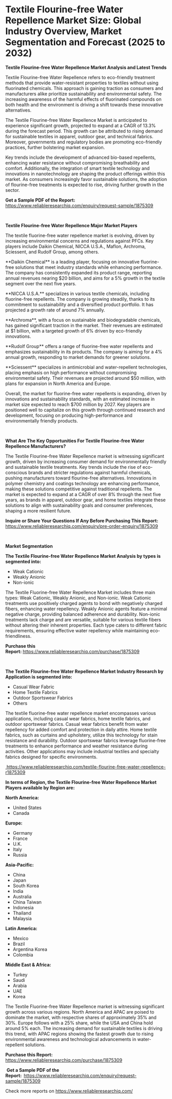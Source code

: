 <p><h1>Textile Flourine-free Water Repellence Market Size: Global Industry Overview, Market Segmentation and Forecast (2025 to 2032)</h1></p><p><strong>Textile Flourine-free Water Repellence Market Analysis and Latest Trends</strong></p>
<p><p>Textile Flourine-free Water Repellence refers to eco-friendly treatment methods that provide water-resistant properties to textiles without using fluorinated chemicals. This approach is gaining traction as consumers and manufacturers alike prioritize sustainability and environmental safety. The increasing awareness of the harmful effects of fluorinated compounds on both health and the environment is driving a shift towards these innovative alternatives.</p><p>The Textile Flourine-free Water Repellence Market is anticipated to experience significant growth, projected to expand at a CAGR of 13.3% during the forecast period. This growth can be attributed to rising demand for sustainable textiles in apparel, outdoor gear, and technical fabrics. Moreover, governments and regulatory bodies are promoting eco-friendly practices, further bolstering market expansion.</p><p>Key trends include the development of advanced bio-based repellents, enhancing water resistance without compromising breathability and comfort. Additionally, the integration of smart textile technology and innovations in nanotechnology are shaping the product offerings within this market. As consumers increasingly favor sustainable solutions, the adoption of flourine-free treatments is expected to rise, driving further growth in the sector.</p></p>
<p><strong>Get a Sample PDF of the Report:&nbsp;</strong> <a href="https://www.reliableresearchiq.com/enquiry/request-sample/1875309?utm_campaign=2257&utm_medium=2&utm_source=Github&utm_content=ia&utm_term=04022025&utm_id=textile-flourine-free-water-repellence">https://www.reliableresearchiq.com/enquiry/request-sample/1875309</a></p>
<p>&nbsp;</p>
<p><strong>Textile Flourine-free Water Repellence Major Market Players</strong></p>
<p><p>The textile fluorine-free water repellence market is evolving, driven by increasing environmental concerns and regulations against PFCs. Key players include Daikin Chemical, NICCA U.S.A., Maflon, Archroma, Sciessent, and Rudolf Group, among others.</p><p>**Daikin Chemical** is a leading player, focusing on innovative fluorine-free solutions that meet industry standards while enhancing performance. The company has consistently expanded its product range, reporting annual revenues nearing $20 billion, and aims for a 5% growth in the textile segment over the next five years.</p><p>**NICCA U.S.A.** specializes in various textile chemicals, including fluorine-free repellents. The company is growing steadily, thanks to its commitment to sustainability and a diversified product portfolio. It has projected a growth rate of around 7% annually.</p><p>**Archroma**, with a focus on sustainable and biodegradable chemicals, has gained significant traction in the market. Their revenues are estimated at $1 billion, with a targeted growth of 6% driven by eco-friendly innovations.</p><p>**Rudolf Group** offers a range of fluorine-free water repellents and emphasizes sustainability in its products. The company is aiming for a 4% annual growth, responding to market demands for greener solutions.</p><p>**Sciessent** specializes in antimicrobial and water-repellent technologies, placing emphasis on high performance without compromising environmental safety. Their revenues are projected around $50 million, with plans for expansion in North America and Europe.</p><p>Overall, the market for fluorine-free water repellents is expanding, driven by innovations and sustainability standards, with an estimated increase in market size expected to reach $700 million by 2027. Key players are positioned well to capitalize on this growth through continued research and development, focusing on producing high-performance and environmentally friendly products.</p></p>
<p>&nbsp;</p>
<p><strong>What Are The Key Opportunities For Textile Flourine-free Water Repellence Manufacturers?</strong></p>
<p><p>The Textile Flourine-free Water Repellence market is witnessing significant growth, driven by increasing consumer demand for environmentally friendly and sustainable textile treatments. Key trends include the rise of eco-conscious brands and stricter regulations against harmful chemicals, pushing manufacturers toward flourine-free alternatives. Innovations in polymer chemistry and coatings technology are enhancing performance, making these solutions competitive against traditional repellents. The market is expected to expand at a CAGR of over 8% through the next five years, as brands in apparel, outdoor gear, and home textiles integrate these solutions to align with sustainability goals and consumer preferences, shaping a more resilient future.</p></p>
<p><strong>Inquire or Share Your Questions If Any Before Purchasing This Report:</strong> <a href="https://www.reliableresearchiq.com/enquiry/pre-order-enquiry/1875309?utm_campaign=2257&utm_medium=2&utm_source=Github&utm_content=ia&utm_term=04022025&utm_id=textile-flourine-free-water-repellence">https://www.reliableresearchiq.com/enquiry/pre-order-enquiry/1875309</a></p>
<p>&nbsp;</p>
<p><strong>Market Segmentation</strong></p>
<p><strong>The Textile Flourine-free Water Repellence Market Analysis by types is segmented into:</strong></p>
<p><ul><li>Weak Cationic</li><li>Weakly Anionic</li><li>Non-ionic</li></ul></p>
<p><p>The Textile Fluorine-free Water Repellence Market includes three main types: Weak Cationic, Weakly Anionic, and Non-ionic. Weak Cationic treatments use positively charged agents to bond with negatively charged fibers, enhancing water repellency. Weakly Anionic agents feature a minimal negative charge, providing balanced adherence and durability. Non-ionic treatments lack charge and are versatile, suitable for various textile fibers without altering their inherent properties. Each type caters to different fabric requirements, ensuring effective water repellency while maintaining eco-friendliness.</p></p>
<p><strong>Purchase this Report:&nbsp;</strong><a href="https://www.reliableresearchiq.com/purchase/1875309?utm_campaign=2257&utm_medium=2&utm_source=Github&utm_content=ia&utm_term=04022025&utm_id=textile-flourine-free-water-repellence">https://www.reliableresearchiq.com/purchase/1875309</a></p>
<p>&nbsp;</p>
<p><strong>The Textile Flourine-free Water Repellence Market Industry Research by Application is segmented into:</strong></p>
<p><ul><li>Casual Wear Fabric</li><li>Home Textile Fabrics</li><li>Outdoor Sportswear Fabrics</li><li>Others</li></ul></p>
<p><p>The textile fluorine-free water repellence market encompasses various applications, including casual wear fabrics, home textile fabrics, and outdoor sportswear fabrics. Casual wear fabrics benefit from water repellency for added comfort and protection in daily attire. Home textile fabrics, such as curtains and upholstery, utilize this technology for stain resistance and durability. Outdoor sportswear fabrics leverage fluorine-free treatments to enhance performance and weather resistance during activities. Other applications may include industrial textiles and specialty fabrics designed for specific environments.</p></p>
<p><a href="https://www.reliableresearchiq.com/textile-flourine-free-water-repellence-r1875309?utm_campaign=2257&utm_medium=2&utm_source=Github&utm_content=ia&utm_term=04022025&utm_id=textile-flourine-free-water-repellence">&nbsp;https://www.reliableresearchiq.com/textile-flourine-free-water-repellence-r1875309</a></p>
<p><strong>In terms of Region, the Textile Flourine-free Water Repellence Market Players available by Region are:</strong></p>
<p>
    <p> <strong> North America: </strong>
        <ul>
            <li>United States</li>
            <li>Canada</li>
        </ul>
        </p> 
    <p> <strong> Europe: </strong>
        <ul>
            <li>Germany</li>
            <li>France</li>
            <li>U.K.</li>
            <li>Italy</li>
            <li>Russia</li>
        </ul>
        </p> 
    <p> <strong> Asia-Pacific: </strong>
        <ul>
            <li>China</li>
            <li>Japan</li>
            <li>South Korea</li>
            <li>India</li>
            <li>Australia</li>
            <li>China Taiwan</li>
            <li>Indonesia</li>
            <li>Thailand</li>
            <li>Malaysia</li>
        </ul>
        </p> 
    <p> <strong> Latin America: </strong>
        <ul>
            <li>Mexico</li>
            <li>Brazil</li>
            <li>Argentina Korea</li>
            <li>Colombia</li>
        </ul>
        </p> 
    <p> <strong> Middle East & Africa: </strong>
        <ul>
            <li>Turkey</li>
            <li>Saudi</li>
            <li>Arabia</li>
            <li>UAE</li>
            <li>Korea</li>
        </ul>
    </p>
    </p>
<p><p>The Textile Fluorine-free Water Repellence market is witnessing significant growth across various regions. North America and APAC are poised to dominate the market, with respective shares of approximately 35% and 30%. Europe follows with a 25% share, while the USA and China hold around 5% each. The increasing demand for sustainable textiles is driving this trend, with APAC regions showing the fastest growth due to rising environmental awareness and technological advancements in water-repellent solutions.</p></p>
<p><strong>Purchase this Report: </strong><a href="https://www.reliableresearchiq.com/purchase/1875309?utm_campaign=2257&utm_medium=2&utm_source=Github&utm_content=ia&utm_term=04022025&utm_id=textile-flourine-free-water-repellence">https://www.reliableresearchiq.com/purchase/1875309</a></p>
<p>&nbsp;<strong>Get a Sample PDF of the Report:&nbsp;&nbsp;</strong><a href="https://www.reliableresearchiq.com/enquiry/request-sample/1875309?utm_campaign=2257&utm_medium=2&utm_source=Github&utm_content=ia&utm_term=04022025&utm_id=textile-flourine-free-water-repellence">https://www.reliableresearchiq.com/enquiry/request-sample/1875309</a></p>
<p><strong></strong></p>
<p>Check more reports on <a href="https://www.reliableresearchiq.com/?utm_campaign=2257&utm_medium=2&utm_source=Github&utm_content=ia&utm_term=04022025&utm_id=textile-flourine-free-water-repellence">https://www.reliableresearchiq.com/</a></p>